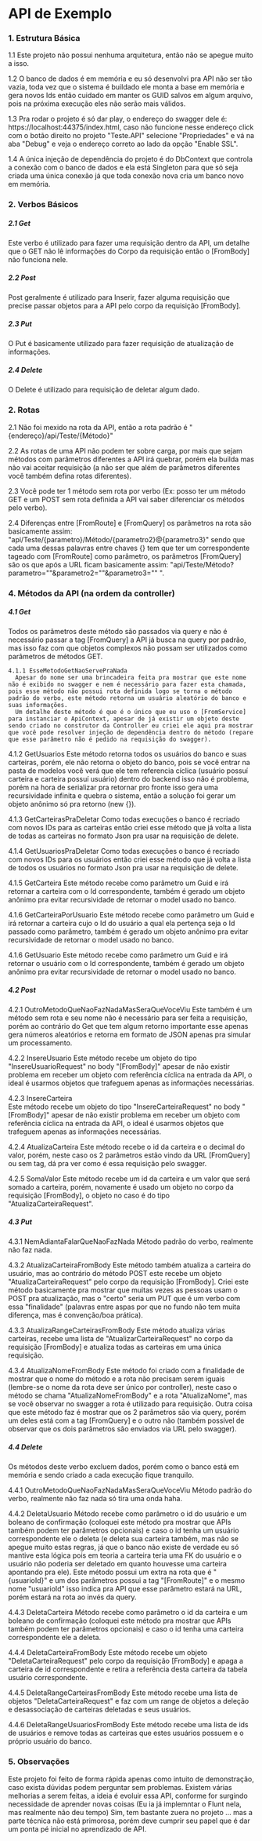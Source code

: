 # **API de Exemplo**

### **1. Estrutura Básica**

   1.1 Este projeto não possui nenhuma arquitetura, então não se apegue muito a isso.

   1.2 O banco de dados é em memória e eu só desenvolvi pra API não ser tão vazia, toda vez que o sistema é buildado ele monta a base em memória e gera novos Ids então cuidado em manter os GUID salvos em algum arquivo, pois na próxima execução eles não serão mais válidos.

   1.3 Pra rodar o projeto é só dar play, o endereço do swagger dele é: https://localhost:44375/index.html, caso não funcione nesse endereço click com o botão direito no projeto "Teste.API" selecione "Propriedades" e vá na aba "Debug" e veja o endereço correto ao lado da opção "Enable SSL".

   1.4 A única injeção de dependência do projeto é do DbContext que controla a conexão com o banco de dados e ela está Singleton para que só seja criada uma única conexão já que toda conexão nova cria um banco novo em memória.

### **2. Verbos Básicos**

##### 2.1 Get

   Este verbo é utilizado para fazer uma requisição dentro da API, um detalhe que o GET não lê informações do Corpo da requisição então o [FromBody] não funciona nele.

##### 2.2 Post

   Post geralmente é utilizado para Inserir, fazer alguma requisição que precise passar objetos para a API pelo corpo da requisição [FromBody].

##### 2.3 Put

   O Put é basicamente utilizado para fazer requisição de atualização de informações.

##### 2.4 Delete

   O Delete é utilizado para requisição de deletar algum dado.

### **2. Rotas**

   2.1 Não foi mexido na rota da API, então a rota padrão é "{endereço}/api/Teste/{Método}"

   2.2 As rotas de uma API não podem ter sobre carga, por mais que sejam métodos com parâmetros diferentes a API irá quebrar, porém ela builda mas não vai aceitar requisição (a não ser que além de parâmetros diferentes você também defina rotas diferentes).

   2.3 Você pode ter 1 método sem rota por verbo (Ex: posso ter um método GET e um POST sem rota definida a API vai saber diferenciar os métodos pelo verbo).
   
   2.4 Diferenças entre [FromRoute] e [FromQuery] os parâmetros na rota são basicamente assim: "api/Teste/{parametro}/Método/{parametro2}@{parametro3}" sendo que cada uma dessas palavras entre chaves {} tem que ter um correspondente tageado com [FromRoute] como parâmetro, os parâmetros [FromQuery] são os que após a URL ficam basicamente assim: "api/Teste/Método?parametro=""&parametro2=""&parametro3="" ".

### **4. Métodos da API (na ordem da controller)**

##### 4.1 Get

  Todos os parâmetros deste método são passados via query e não é necessário passar a tag [FromQuery] a API já busca na query por padrão, mas isso faz com que objetos complexos não possam ser utilizados como parâmetros de métodos GET.

    4.1.1 EsseMetodoGetNaoServePraNada
      Apesar do nome ser uma brincadeira feita pra mostrar que este nome não é exibido no swagger e nem é necessário para fazer esta chamada, pois esse método não possui rota definida logo se torna o método padrão do verbo, este método retorna um usuário aleatório do banco e suas informações. 
      Um detalhe deste método é que é o único que eu uso o [FromService] para instanciar o ApiContext, apesar de já existir um objeto deste sendo criado no construtor da Controller eu criei ele aqui pra mostrar que você pode resolver injeção de dependência dentro do método (repare que esse parâmetro não é pedido na requisição do swagger).
      
   4.1.2 GetUsuarios
      Este método retorna todos os usuários do banco e suas carteiras, porém, ele não retorna o objeto do banco, pois se você entrar na pasta de modelos você verá que ele tem referencia cíclica (usuário possuí carteira e carteira possuí usuário) dentro do backend isso não é problema, porém na hora de serializar pra retornar pro fronte isso gera uma recursividade infinita e quebra o sistema, então a solução foi gerar um objeto anônimo só pra retorno (new {}).
      
   4.1.3 GetCarteirasPraDeletar
      Como todas execuções o banco é recriado com novos IDs para as carteiras então criei esse método que já volta a lista de todas as carteiras no formato Json pra usar na requisição de delete.
      
   4.1.4 GetUsuariosPraDeletar
      Como todas execuções o banco é recriado com novos IDs para os usuários então criei esse método que já volta a lista de todos os usuários no formato Json pra usar na requisição de delete.
      
   4.1.5 GetCarteira
      Este método recebe como parâmetro um Guid e irá retornar a carteira com o Id correspondente, também é gerado um objeto anônimo pra evitar recursividade de retornar o model usado no banco.
      
   4.1.6 GetCarteiraPorUsuario
      Este método recebe como parâmetro um Guid e irá retornar a carteira cujo o Id do usuário a qual ela pertença seja o Id passado como parâmetro, também é gerado um objeto anônimo pra evitar recursividade de retornar o model usado no banco.
      
   4.1.6 GetUsuario
      Este método recebe como parâmetro um Guid e irá retornar o usuário com o Id correspondente, também é gerado um objeto anônimo pra evitar recursividade de retornar o model usado no banco.

##### 4.2 Post

   4.2.1 OutroMetodoQueNaoFazNadaMasSeraQueVoceViu
      Este também é um método sem rota e seu nome não é necessário para ser feita a requisição, porém ao contrário do Get que tem algum retorno importante esse apenas gera números aleatórios e retorna em formato de JSON apenas pra simular um processamento.
      
   4.2.2 InsereUsuario
      Este método recebe um objeto do tipo "InsereUsuarioRequest" no body "[FromBody]" apesar de não existir problema em receber um objeto com referência cíclica na entrada da API, o ideal é usarmos objetos que trafeguem apenas as informações necessárias.
      
   4.2.3 InsereCarteira      
      Este método recebe um objeto do tipo "InsereCarteiraRequest" no body "[FromBody]" apesar de não existir problema em receber um objeto com referência cíclica na entrada da API, o ideal é usarmos objetos que trafeguem apenas as informações necessárias.
      
   4.2.4 AtualizaCarteira
      Este método recebe o id da carteira e o decimal do valor, porém, neste caso os 2 parâmetros estão vindo da URL [FromQuery] ou sem tag, dá pra ver como é essa requisição pelo swagger.
      
   4.2.5 SomaValor
      Este método recebe um id da carteira e um valor que será somado a carteira, porém, novamente é usado um objeto no corpo da requisição [FromBody], o objeto no caso é do tipo "AtualizaCarteiraRequest".
      
##### 4.3 Put

   4.3.1 NemAdiantaFalarQueNaoFazNada
      Método padrão do verbo, realmente não faz nada. 
      
   4.3.2 AtualizaCarteiraFromBody
      Este método também atualiza a carteira do usuário, mas ao contrário do método POST este recebe um objeto "AtualizaCarteiraRequest" pelo corpo da requisição [FromBody]. 
      Criei este método basicamente pra mostrar que muitas vezes as pessoas usam o POST pra atualização, mas o "certo" seria um PUT que é um verbo com essa "finalidade" (palavras entre aspas por que no fundo não tem muita diferença, mas é convenção/boa prática).
      
   4.3.3 AtualizaRangeCarteirasFromBody
      Este método atualiza várias carteiras, recebe uma lista de "AtualizarCarteiraRequest" no corpo da requisição [FromBody] e atualiza todas as carteiras em uma única requisição.
      
   4.3.4 AtualizaNomeFromBody
      Este método foi criado com a finalidade de mostrar que o nome do método e a rota não precisam serem iguais (lembre-se o nome da rota deve ser único por controller), neste caso o método se chama "AtualizaNomeFromBody" e a rota "AtualizaNome", mas se você observar no swagger a rota é utilizado para requisição.
      Outra coisa que este método faz é mostrar que os 2 parâmetros são via query, porém um deles está com a tag [FromQuery] e o outro não (também possível de observar que os dois parâmetros são enviados via URL pelo swagger).
      
##### 4.4 Delete

   Os métodos deste verbo excluem dados, porém como o banco está em memória e sendo criado a cada execução fique tranquilo.

   4.4.1 OutroMetodoQueNaoFazNadaMasSeraQueVoceViu
      Método padrão do verbo, realmente não faz nada só tira uma onda haha. 
      
   4.4.2 DeletaUsuario
      Método recebe como parâmetro o id do usuário e um boleano de confirmação (coloquei este método pra mostrar que APIs também podem ter parâmetros opcionais) e caso o id tenha um usuário correspondente ele o deleta (e deleta sua carteira também, mas não se apegue muito estas regras, já que o banco não existe de verdade eu só mantive esta lógica pois em teoria a carteira teria uma FK do usuário e o usuário não poderia ser deletado em quanto houvesse uma carteira apontando pra ele).
      Este método possui um extra na rota que é "{usuarioId}" e um dos parâmetros possui a tag "[FromRoute]" e o mesmo nome "usuarioId" isso indica pra API que esse parâmetro estará na URL, porém estará na rota ao invés da query.
      
   4.4.3 DeletaCarteira
      Método recebe como parâmetro o id da carteira e um boleano de confirmação (coloquei este método pra mostrar que APIs também podem ter parâmetros opcionais) e caso o id tenha uma carteira correspondente ele a deleta.
      
   4.4.4 DeletaCarteiraFromBody
      Este método recebe um objeto "DeletaCarteiraRequest" pelo corpo da requisição [FromBody] e apaga a carteira de id correspondente e retira a referência desta carteira da tabela usuário correspondente.
      
   4.4.5 DeletaRangeCarteirasFromBody
      Este método recebe uma lista de objetos "DeletaCarteiraRequest" e faz com um range de objetos a deleção e desassociação de carteiras deletadas e seus usuários.
            
   4.4.6 DeletaRangeUsuariosFromBody
      Este método recebe uma lista de ids de usuários e remove todas as carteiras que estes usuários possuem e o próprio usuário do banco.
      
### **5. Observações**

   Este projeto foi feito de forma rápida apenas como intuito de demonstração, caso exista dúvidas podem perguntar sem problemas.
   Existem várias melhorias a serem feitas, a ideia é evoluir essa API, conforme for surgindo necessidade de aprender novas coisas (Eu ia já implemntar o Flunt nela, mas realmente não deu tempo)
   Sim, tem bastante zuera no projeto ... mas a parte técnica não está primorosa, porém deve cumprir seu papel que é dar um ponta pé inicial no aprendizado de API.
